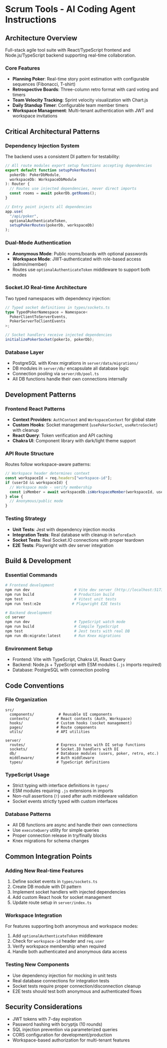# Scrum Tools - AI Coding Agent Instructions

## Architecture Overview

Full-stack agile tool suite with React/TypeScript frontend and Node.js/TypeScript backend supporting real-time collaboration.

### Core Features

- **Planning Poker**: Real-time story point estimation with configurable sequences (Fibonacci, T-shirt)
- **Retrospective Boards**: Three-column retro format with card voting and timers
- **Team Velocity Tracking**: Sprint velocity visualization with Chart.js
- **Daily Standup Timer**: Configurable team member timers
- **Workspace Management**: Multi-tenant authentication with JWT and workspace invitations

## Critical Architectural Patterns

### Dependency Injection System

The backend uses a consistent DI pattern for testability:

```typescript
// All route modules export setup functions accepting dependencies
export default function setupPokerRoutes(
  pokerDb: PokerDbModule,
  workspaceDb: WorkspaceDbModule
): Router {
  // Routes use injected dependencies, never direct imports
  const rooms = await pokerDb.getRooms();
}

// Entry point injects all dependencies
app.use(
  "/api/poker",
  optionalAuthenticateToken,
  setupPokerRoutes(pokerDb, workspaceDb)
);
```

### Dual-Mode Authentication

- **Anonymous Mode**: Public rooms/boards with optional passwords
- **Workspace Mode**: JWT-authenticated with role-based access (admin/member)
- Routes use `optionalAuthenticateToken` middleware to support both modes

### Socket.IO Real-time Architecture

Two typed namespaces with dependency injection:

```typescript
// Typed socket definitions in types/sockets.ts
type TypedPokerNamespace = Namespace<
  PokerClientToServerEvents,
  PokerServerToClientEvents
>;

// Socket handlers receive injected dependencies
initializePokerSocket(pokerIo, pokerDb);
```

### Database Layer

- PostgreSQL with Knex migrations in `server/data/migrations/`
- DB modules in `server/db/` encapsulate all database logic
- Connection pooling via `server/db/pool.ts`
- All DB functions handle their own connections internally

## Development Patterns

### Frontend React Patterns

- **Context Providers**: `AuthContext` and `WorkspaceContext` for global state
- **Custom Hooks**: Socket management (`usePokerSocket`, `useRetroSocket`) with cleanup
- **React Query**: Token verification and API caching
- **Chakra UI**: Component library with dark/light theme support

### API Route Structure

Routes follow workspace-aware patterns:

```typescript
// Workspace header determines context
const workspaceId = req.headers["workspace-id"];
if (userId && workspaceId) {
  // Workspace mode - verify membership
  const isMember = await workspaceDb.isWorkspaceMember(workspaceId, userId);
} else {
  // Anonymous/public mode
}
```

### Testing Strategy

- **Unit Tests**: Jest with dependency injection mocks
- **Integration Tests**: Real database with cleanup in `beforeEach`
- **Socket Tests**: Real Socket.IO connections with proper teardown
- **E2E Tests**: Playwright with dev server integration

## Build & Development

### Essential Commands

```bash
# Frontend development
npm run dev                    # Vite dev server (http://localhost:5173)
npm run build                  # Production build
npm test                       # Vitest unit tests
npm run test:e2e              # Playwright E2E tests

# Backend development
cd server
npm run dev                    # TypeScript watch mode
npm run build                  # Compile TypeScript
npm test                       # Jest tests with real DB
npm run db:migrate:latest      # Run Knex migrations
```

### Environment Setup

- Frontend: Vite with TypeScript, Chakra UI, React Query
- Backend: Node.js + TypeScript with ESM modules (`.js` imports required)
- Database: PostgreSQL with connection pooling

## Code Conventions

### File Organization

```
src/
  components/           # Reusable UI components
  contexts/            # React contexts (Auth, Workspace)
  hooks/               # Custom hooks (socket management)
  pages/               # Route components
  utils/               # API utilities

server/
  routes/              # Express routes with DI setup functions
  sockets/             # Socket.IO handlers with DI
  db/                  # Database modules (users, poker, retro, etc.)
  middleware/          # Auth middleware
  types/               # TypeScript definitions
```

### TypeScript Usage

- Strict typing with interface definitions in `types/`
- ESM modules requiring `.js` extensions in imports
- Non-null assertions (`!`) used after auth middleware validation
- Socket events strictly typed with custom interfaces

### Database Patterns

- All DB functions are async and handle their own connections
- Use `executeQuery` utility for simple queries
- Proper connection release in try/finally blocks
- Knex migrations for schema changes

## Common Integration Points

### Adding New Real-time Features

1. Define socket events in `types/sockets.ts`
2. Create DB module with DI pattern
3. Implement socket handlers with injected dependencies
4. Add custom React hook for socket management
5. Update route setup in `server/index.ts`

### Workspace Integration

For features supporting both anonymous and workspace modes:

1. Add `optionalAuthenticateToken` middleware
2. Check for `workspace-id` header and `req.user`
3. Verify workspace membership when required
4. Handle both authenticated and anonymous data access

### Testing New Components

- Use dependency injection for mocking in unit tests
- Real database connections for integration tests
- Socket tests require proper connection/disconnection cleanup
- E2E tests should test both anonymous and authenticated flows

## Security Considerations

- JWT tokens with 7-day expiration
- Password hashing with bcryptjs (10 rounds)
- SQL injection prevention via parameterized queries
- CORS configuration for development/production
- Workspace-based authorization for multi-tenant features
